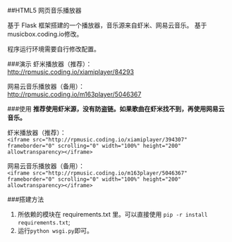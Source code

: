 ##HTML5 网页音乐播放器

基于 Flask 框架搭建的一个播放器，音乐源来自虾米、网易云音乐。  基于musicbox.coding.io修改。

程序运行环境需要自行修改配置。

###演示
虾米播放器（推荐）：  
http://rpmusic.coding.io/xiamiplayer/84293

网易云音乐播放器（备用）：  
http://rpmusic.coding.io/m163player/5046367

###使用
**推荐使用虾米源，没有防盗链。如果歌曲在虾米找不到，再使用网易云音乐。**

虾米播放器（推荐）：  
`<iframe src="http://rpmusic.coding.io/xiamiplayer/394307" frameborder="0" scrolling="0" width="100%" height="200" allowtransparency></iframe>`

网易云音乐播放器（备用）：  
`<iframe src="http://rpmusic.coding.io/m163player/5046367" frameborder="0" scrolling="0" width="100%" height="200" allowtransparency></iframe>`

###搭建方法

1. 所依赖的模块在 requirements.txt 里。可以直接使用 `pip -r install requirements.txt`;
2. 运行`python wsgi.py`即可。

